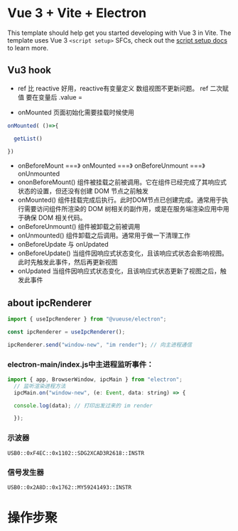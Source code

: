 # Vue 3 + Vite + Electron

This template should help get you started developing with Vue 3 in Vite. The template uses Vue 3 `<script setup>` SFCs, check out the [script setup docs](https://v3.vuejs.org/api/sfc-script-setup.html#sfc-script-setup) to learn more.

## Vu3 hook

- ref 比 reactive 好用，reactive有变量定义 数组视图不更新问题。
  ref 二次赋值 要在变量后 .value =

- onMounted 页面初始化需要挂载时候使用

```javascript
onMounted( ()=>{

  getList()
  
})
```
- onBeforeMount  ===》  onMounted ===》  onBeforeUnmount ===》  onUnmounted 
- ononBeforeMount()
  组件被挂载之前被调用。它在组件已经完成了其响应式状态的设置，但还没有创建 DOM 节点之前触发
- onMounted()
  组件挂载完成后执行。此时DOM节点已创建完成。通常用于执行需要访问组件所渲染的 DOM 树相关的副作用，或是在服务端渲染应用中用于确保 DOM 相关代码。
- onBeforeUnmount()
  组件被卸载之前被调用
- onUnmounted()
  组件卸载之后调用。通常用于做一下清理工作
- onBeforeUpdate 与 onUpdated
- onBeforeUpdate()
当组件因响应式状态变化，且该响应式状态会影响视图。此时先触发此事件，然后再更新视图
- onUpdated
当组件因响应式状态变化，且该响应式状态更新了视图之后，触发此事件
## about ipcRenderer

```javascript
import { useIpcRenderer } from "@vueuse/electron";

const ipcRenderer = useIpcRenderer();

ipcRenderer.send("window-new", "im render"); // 向主进程通信
```

### electron-main/index.js中主进程监听事件：

```javascript
import { app, BrowserWindow, ipcMain } from "electron";
  // 监听渲染进程方法
  ipcMain.on("window-new", (e: Event, data: string) => {

  console.log(data); // 打印出发过来的 im render

  });
```

### 示波器
```
USB0::0xF4EC::0x1102::SDG2XCAD3R2618::INSTR
```

### 信号发生器
```
USB0::0x2A8D::0x1762::MY59241493::INSTR
```

# 操作步聚

